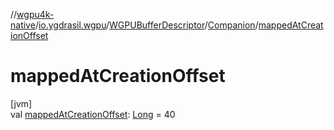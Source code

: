 //[wgpu4k-native](../../../../index.md)/[io.ygdrasil.wgpu](../../index.md)/[WGPUBufferDescriptor](../index.md)/[Companion](index.md)/[mappedAtCreationOffset](mapped-at-creation-offset.md)

# mappedAtCreationOffset

[jvm]\
val [mappedAtCreationOffset](mapped-at-creation-offset.md): [Long](https://kotlinlang.org/api/core/kotlin-stdlib/kotlin/-long/index.html) = 40
